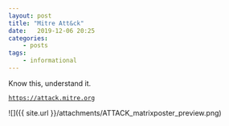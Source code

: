 ```yaml
---
layout: post
title: "Mitre Att&ck"
date:	2019-12-06 20:25
categories:
    - posts
tags:
    - informational
---
```


Know this, understand it.

[`https://attack.mitre.org`](https://attack.mitre.org)

![]({{ site.url }}/attachments/ATTACK_matrixposter_preview.png)
